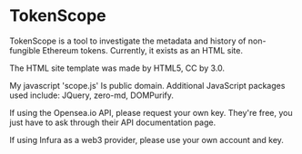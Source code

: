 # TokenScope
TokenScope is a tool to investigate the metadata and history of non-fungible Ethereum tokens. Currently, it exists as an HTML site.

The HTML site template was made by HTML5, CC by 3.0.

My javascript 'scope.js' Is public domain. Additional JavaScript packages used include: JQuery, zero-md, DOMPurify.

If using the Opensea.io API, please request your own key. They're free, you just have to ask through their API documentation page.

If using Infura as a web3 provider, please use your own account and key.